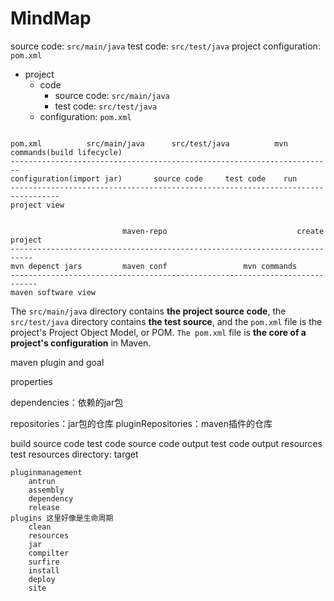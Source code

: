 # MindMap

source code: `src/main/java`
test code: `src/test/java`
project configuration: `pom.xml`

- project
    - code
        - source code: `src/main/java`
        - test code: `src/test/java`
    - configuration: `pom.xml`


```

pom.xml          src/main/java      src/test/java          mvn commands(build lifecycle)
------------------------------------------------------------------------
configuration(import jar)       source code     test code    run
---------------------------------------------------------------------------------
project view


                         maven-repo                             create project
---------------------------------------------------------------------------
mvn depenct jars         maven conf                 mvn commands
----------------------------------------------------------------------------
maven software view

```

The `src/main/java` directory contains **the project source code**, the `src/test/java` directory contains **the test source**, and the `pom.xml` file is the project's Project Object Model, or POM. `The pom.xml` file is **the core of a project's configuration** in Maven. 



maven plugin and goal

properties

dependencies：依赖的jar包

repositories：jar包的仓库
pluginRepositories：maven插件的仓库

build
    source code
    test code
    source code output
    test code output
    resources
    test resources
    directory: target

    pluginmanagement
        antrun
        assembly
        dependency
        release
    plugins 这里好像是生命周期
        clean
        resources
        jar
        compilter
        surfire
        install
        deploy
        site




